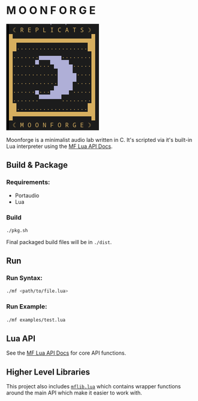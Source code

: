 # M O O N F O R G E
![mf_logo](doc/mf.png)

Moonforge is a minimalist audio lab written in C. It's scripted via it's built-in Lua interpreter using the [MF Lua API Docs](doc/API.md). 

## Build & Package
### Requirements:
- Portaudio
- Lua

### Build
```bash
./pkg.sh
```

Final packaged build files will be in `./dist`.

## Run

### Run Syntax:
```bash
./mf <path/to/file.lua>
```

### Run Example:
```bash
./mf examples/test.lua
```

## Lua API
See the [MF Lua API Docs](doc/API.md) for core API functions.

## Higher Level Libraries
This project also includes [`mflib.lua`](lua_include/mflib.lua) which contains wrapper functions around the main API which make it easier to work with. 
